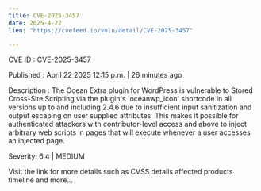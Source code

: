 ```yaml
---
title: CVE-2025-3457
date: 2025-4-22
lien: "https://cvefeed.io/vuln/detail/CVE-2025-3457"

---
```


CVE ID : CVE-2025-3457

Published :  April 22
2025
12:15 p.m. | 26 minutes ago

Description : The Ocean Extra plugin for WordPress is vulnerable to Stored Cross-Site Scripting via the plugin's 'oceanwp_icon' shortcode in all versions up to
and including
2.4.6 due to insufficient input sanitization and output escaping on user supplied attributes. This makes it possible for authenticated attackers
with contributor-level access and above
to inject arbitrary web scripts in pages that will execute whenever a user accesses an injected page.

Severity: 6.4 | MEDIUM

Visit the link for more details
such as CVSS details
affected products
timeline
and more...
